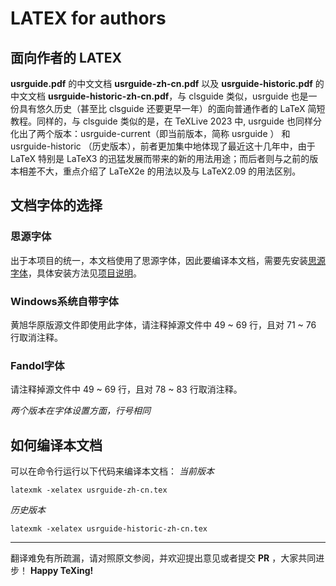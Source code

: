 # LATEX for authors
## 面向作者的 LATEX
**usrguide.pdf** 的中文文档 **usrguide-zh-cn.pdf** 以及 **usrguide-historic.pdf** 的中文文档 **usrguide-historic-zh-cn.pdf**，与 clsguide 类似，usrguide 也是一份具有悠久历史（甚至比 clsguide 还要更早一年）的面向普通作者的 LaTeX 简短教程。同样的，与 clsguide 类似的是，在 TeXLive 2023 中, usrguide 也同样分化出了两个版本：usrguide-current（即当前版本，简称 usrguide ） 和 usrguide-historic （历史版本），前者更加集中地体现了最近这十几年中，由于 LaTeX 特别是 LaTeX3 的迅猛发展而带来的新的用法用途；而后者则与之前的版本相差不大，重点介绍了 LaTeX2e 的用法以及与 LaTeX2.09 的用法区别。

## 文档字体的选择
### 思源字体
出于本项目的统一，本文档使用了思源字体，因此要编译本文档，需要先安装[思源字体][1]，具体安装方法见[项目说明][2]。
### Windows系统自带字体
黄旭华原版源文件即使用此字体，请注释掉源文件中 49 ~ 69 行，且对 71 ~ 76 行取消注释。
### Fandol字体
请注释掉源文件中 49 ~ 69 行，且对 78 ~ 83 行取消注释。

*两个版本在字体设置方面，行号相同*

## 如何编译本文档
可以在命令行运行以下代码来编译本文档：
*当前版本*
```
latexmk -xelatex usrguide-zh-cn.tex
```

*历史版本*
```
latexmk -xelatex usrguide-historic-zh-cn.tex
```

---
翻译难免有所疏漏，请对照原文参阅，并欢迎提出意见或者提交 **PR** ，大家共同进步！
**Happy TeXing!**

[1]:https://texer.cn/wp-content/uploads/Source.rar
[2]:https://github.com/rockyzhz/latexdoc-chinese-translation#使用思源字体